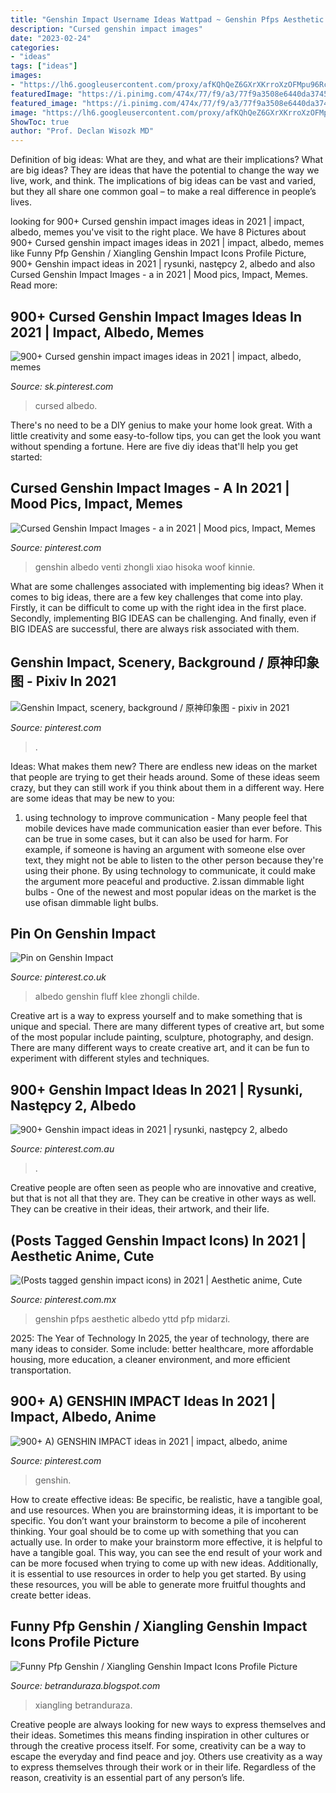 ```yaml
---
title: "Genshin Impact Username Ideas Wattpad ~ Genshin Pfps Aesthetic Albedo Yttd Pfp Midarzi"
description: "Cursed genshin impact images"
date: "2023-02-24"
categories:
- "ideas"
tags: ["ideas"]
images:
- "https://lh6.googleusercontent.com/proxy/afKQhQeZ6GXrXKrroXzOFMpu96RcYuNmpgzCeOBxPTP1nnHX5SKVsheaOdfqlcCGHJhWlA=w1200-h630-p-k-no-nu"
featuredImage: "https://i.pinimg.com/474x/77/f9/a3/77f9a3508e6440da3745c0bdf95cae67.jpg"
featured_image: "https://i.pinimg.com/474x/77/f9/a3/77f9a3508e6440da3745c0bdf95cae67.jpg"
image: "https://lh6.googleusercontent.com/proxy/afKQhQeZ6GXrXKrroXzOFMpu96RcYuNmpgzCeOBxPTP1nnHX5SKVsheaOdfqlcCGHJhWlA=w1200-h630-p-k-no-nu"
ShowToc: true
author: "Prof. Declan Wisozk MD"
---
```



Definition of big ideas: What are they, and what are their implications?
What are big ideas? They are ideas that have the potential to change the way we live, work, and think. The implications of big ideas can be vast and varied, but they all share one common goal – to make a real difference in people’s lives.

	

		
looking for 900+ Cursed genshin impact images ideas in 2021 | impact, albedo, memes you've visit to the right place. We have 8 Pictures about 900+ Cursed genshin impact images ideas in 2021 | impact, albedo, memes like Funny Pfp Genshin / Xiangling Genshin Impact Icons Profile Picture, 900+ Genshin impact ideas in 2021 | rysunki, następcy 2, albedo and also Cursed Genshin Impact Images - a in 2021 | Mood pics, Impact, Memes. Read more:
		
    
## 900+ Cursed Genshin Impact Images Ideas In 2021 | Impact, Albedo, Memes

<img loading=lazy src="https://i.pinimg.com/474x/ff/7f/01/ff7f01efb7008079add326c9f627511b.jpg" onerror="this.onerror=null;this.src='https://tse1.mm.bing.net/th?id=OIP.djtVvV7RPFJ_dQrDYWAg3wAAAA&amp;pid=15.1';" alt="900+ Cursed genshin impact images ideas in 2021 | impact, albedo, memes">

_Source: sk.pinterest.com_

>cursed albedo. 

	

There's no need to be a DIY genius to make your home look great. With a little creativity and some easy-to-follow tips, you can get the look you want without spending a fortune. Here are five diy ideas that'll help you get started:  

    
## Cursed Genshin Impact Images - A In 2021 | Mood Pics, Impact, Memes

<img loading=lazy src="https://i.pinimg.com/736x/da/ec/40/daec40655ad196fb0b1f547d5387de25.jpg" onerror="this.onerror=null;this.src='https://tse1.mm.bing.net/th?id=OIP.DGvFw4YcuyJuanF00yfqNQHaHU&amp;pid=15.1';" alt="Cursed Genshin Impact Images - a in 2021 | Mood pics, Impact, Memes">

_Source: pinterest.com_

>genshin albedo venti zhongli xiao hisoka woof kinnie. 

	

What are some challenges associated with implementing big ideas?
When it comes to big ideas, there are a few key challenges that come into play. Firstly, it can be difficult to come up with the right idea in the first place. Secondly, implementing BIG IDEAS can be challenging. And finally, even if BIG IDEAS are successful, there are always risk associated with them.

    
## Genshin Impact, Scenery, Background / 原神印象图 - Pixiv In 2021

<img loading=lazy src="https://i.pinimg.com/originals/6c/29/7c/6c297cde1170a567b0d26b6c05b73f42.png" onerror="this.onerror=null;this.src='https://tse4.mm.bing.net/th?id=OIP.cJAnYW2q8ylwZ1zNuKXEsQHaEK&amp;pid=15.1';" alt="Genshin Impact, scenery, background / 原神印象图 - pixiv in 2021">

_Source: pinterest.com_

>. 

	

Ideas: What makes them new?
There are endless new ideas on the market that people are trying to get their heads around. Some of these ideas seem crazy, but they can still work if you think about them in a different way. Here are some ideas that may be new to you: 
1. using technology to improve communication - Many people feel that mobile devices have made communication easier than ever before. This can be true in some cases, but it can also be used for harm. For example, if someone is having an argument with someone else over text, they might not be able to listen to the other person because they're using their phone. By using technology to communicate, it could make the argument more peaceful and productive. 
2.issan dimmable light bulbs - One of the newest and most popular ideas on the market is the use ofisan dimmable light bulbs.

    
## Pin On Genshin Impact

<img loading=lazy src="https://i.pinimg.com/originals/88/18/74/881874e71e20241daab9d173ad366764.jpg" onerror="this.onerror=null;this.src='https://tse3.mm.bing.net/th?id=OIP.upOTnSIr9MyEaJbYr44nawHaHW&amp;pid=15.1';" alt="Pin on Genshin Impact">

_Source: pinterest.co.uk_

>albedo genshin fluff klee zhongli childe. 

	

Creative art is a way to express yourself and to make something that is unique and special. There are many different types of creative art, but some of the most popular include painting, sculpture, photography, and design. There are many different ways to create creative art, and it can be fun to experiment with different styles and techniques.

    
## 900+ Genshin Impact Ideas In 2021 | Rysunki, Następcy 2, Albedo

<img loading=lazy src="https://i.pinimg.com/474x/77/f9/a3/77f9a3508e6440da3745c0bdf95cae67.jpg" onerror="this.onerror=null;this.src='https://tse1.mm.bing.net/th?id=OIP.cXbxEa6cnaNWWwio4K0QRgAAAA&amp;pid=15.1';" alt="900+ Genshin impact ideas in 2021 | rysunki, następcy 2, albedo">

_Source: pinterest.com.au_

>. 

	

Creative people are often seen as people who are innovative and creative, but that is not all that they are. They can be creative in other ways as well. They can be creative in their ideas, their artwork, and their life.

    
## (Posts Tagged Genshin Impact Icons) In 2021 | Aesthetic Anime, Cute

<img loading=lazy src="https://i.pinimg.com/736x/a3/d2/dc/a3d2dc1495c49a656ddd4239423a3c2c.jpg" onerror="this.onerror=null;this.src='https://tse4.mm.bing.net/th?id=OIP.g8BYxhdf69XF3pX_6IqtQgHaHa&amp;pid=15.1';" alt="(Posts tagged genshin impact icons) in 2021 | Aesthetic anime, Cute">

_Source: pinterest.com.mx_

>genshin pfps aesthetic albedo yttd pfp midarzi. 

	

2025: The Year of Technology
In 2025, the year of technology, there are many ideas to consider. Some include: better healthcare, more affordable housing, more education, a cleaner environment, and more efficient transportation.

    
## 900+ A) GENSHIN IMPACT Ideas In 2021 | Impact, Albedo, Anime

<img loading=lazy src="https://i.pinimg.com/474x/1b/47/a2/1b47a26f0257c46c3b3c859e354a138a.jpg" onerror="this.onerror=null;this.src='https://tse2.mm.bing.net/th?id=OIP.LUgSWH3TTKJoquAuH98vwQAAAA&amp;pid=15.1';" alt="900+ A) GENSHIN IMPACT ideas in 2021 | impact, albedo, anime">

_Source: pinterest.com_

>genshin. 

	

How to create effective ideas: Be specific, be realistic, have a tangible goal, and use resources.
When you are brainstorming ideas, it is important to be specific. You don’t want your brainstorm to become a pile of incoherent thinking. Your goal should be to come up with something that you can actually use. In order to make your brainstorm more effective, it is helpful to have a tangible goal. This way, you can see the end result of your work and can be more focused when trying to come up with new ideas. Additionally, it is essential to use resources in order to help you get started. By using these resources, you will be able to generate more fruitful thoughts and create better ideas.

    
## Funny Pfp Genshin / Xiangling Genshin Impact Icons Profile Picture

<img loading=lazy src="https://lh6.googleusercontent.com/proxy/afKQhQeZ6GXrXKrroXzOFMpu96RcYuNmpgzCeOBxPTP1nnHX5SKVsheaOdfqlcCGHJhWlA=w1200-h630-p-k-no-nu" onerror="this.onerror=null;this.src='https://tse4.mm.bing.net/th?id=OIP.x62k2uX9ffZGfCJaFzuGPAHaHa&amp;pid=15.1';" alt="Funny Pfp Genshin / Xiangling Genshin Impact Icons Profile Picture">

_Source: betranduraza.blogspot.com_

>xiangling betranduraza. 

	

Creative people are always looking for new ways to express themselves and their ideas. Sometimes this means finding inspiration in other cultures or through the creative process itself. For some, creativity can be a way to escape the everyday and find peace and joy. Others use creativity as a way to express themselves through their work or in their life. Regardless of the reason, creativity is an essential part of any person’s life.

